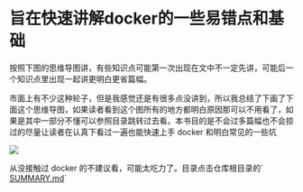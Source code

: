 # 旨在快速讲解docker的一些易错点和基础

按照下图的思维导图讲，有些知识点可能第一次出现在文中不一定先讲，可能后一个知识点里出现一起讲更明白更省篇幅。

市面上有不少这种轮子，但是我感觉还是有很多点没讲到，所以我总结了下画了下面这个思维导图，如果读者看到这个图所有的地方都明白原因那可以不用看了，如果是其中一部分不懂可以参照目录跳转过去看。本书目的是不会过多篇幅也不会掠过的尽量让读者在认真下看过一遍也能快速上手 docker 和明白常见的一些坑

![](.gitbook/assets/image%20%2811%29.png)

从没接触过 docker 的不建议看，可能太吃力了。目录点击仓库根目录的\` [SUMMARY.md](https://github.com/zhangguanzhang/docker-need-to-know/blob/master/SUMMARY.md)\`

